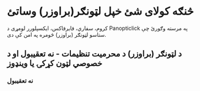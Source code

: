 
# څنګه کولای شئ خپل لټونګر(براوزر) وساتئ

کروم، سفاري، فایرفاکس، ایکسپلورر
لومړی د Panopticlick په مرسته وګورئ چې ستاسو لټونګر (براوزر) څومره په امن کې دی.

## د لټونګر (براوزر) د محرمیت تنظیمات - نه تعقیبول او د خصوصي لټون کړکۍ یا وینډوز  

###  نه تعقیبول

